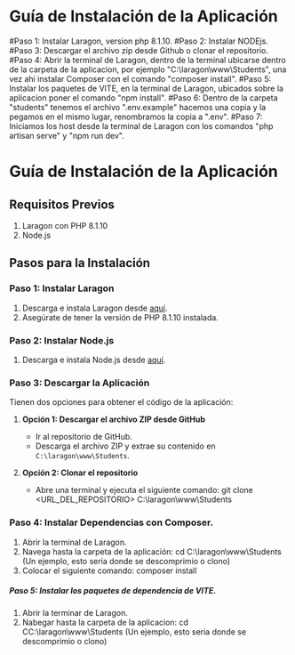 
# Guía de Instalación de la Aplicación

#Paso 1: Instalar Laragon, version php 8.1.10.
#Paso 2: Instalar NODEjs.
#Paso 3: Descargar el archivo zip desde Github o clonar el repositorio.
#Paso 4: Abrir la terminal de Laragon, dentro de la terminal ubicarse dentro de la carpeta de la aplicacion, por ejemplo "C:\laragon\www\Students", una vez ahi instalar Composer con el comando "composer install".
#Paso 5: Instalar  los paquetes de VITE, en la terminal de Laragon, ubicados sobre la aplicacion poner el comando "npm install".
#Paso 6: Dentro de la carpeta "students" tenemos el archivo ".env.example" hacemos una copia y la pegamos en el mismo lugar, renombramos la copia a ".env".
#Paso 7: Iniciamos los host desde la terminal de Laragon con los comandos "php artisan serve" y "npm run dev".

# Guía de Instalación de la Aplicación

## Requisitos Previos
1. Laragon con PHP 8.1.10
2. Node.js

## Pasos para la Instalación

### Paso 1: Instalar Laragon
1. Descarga e instala Laragon desde [aquí](https://laragon.org/download/index.html).
2. Asegúrate de tener la versión de PHP 8.1.10 instalada.

### Paso 2: Instalar Node.js
1. Descarga e instala Node.js desde [aquí](https://nodejs.org/).

### Paso 3: Descargar la Aplicación
Tienen dos opciones para obtener el código de la aplicación:
1. **Opción 1: Descargar el archivo ZIP desde GitHub**
   - Ir al repositorio de GitHub.
   - Descarga el archivo ZIP y extrae su contenido en `C:\laragon\www\Students`.
   
2. **Opción 2: Clonar el repositorio**
   - Abre una terminal y ejecuta el siguiente comando:
     git clone <URL_DEL_REPOSITORIO> C:\laragon\www\Students
     
### Paso 4: Instalar Dependencias con Composer.
1. Abrir la terminal de Laragon.
2. Navega hasta la carpeta de la aplicación:
   cd C:\laragon\www\Students (Un ejemplo, esto seria donde se descomprimio o clono)
3. Colocar el siguiente comando:
   composer install

##### Paso 5: Instalar los paquetes de dependencia de VITE.
1. Abrir la terminar de Laragon.
2. Nabegar hasta la carpeta de la aplicacion:
   cd CC:\laragon\www\Students (Un ejemplo, esto seria donde se descomprimio o clono)